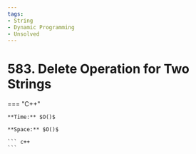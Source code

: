 ```yaml
---
tags:
- String
- Dynamic Programming
- Unsolved
---
```



# 583. Delete Operation for Two Strings

=== "C++"

    **Time:** $O()$

    **Space:** $O()$

    ``` c++
    ```